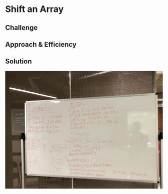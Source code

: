 # Shift an Array

## Challenge

## Approach & Efficiency

## Solution

![shift_array_whiteboard](../../assets/arrayShift.jpeg)
